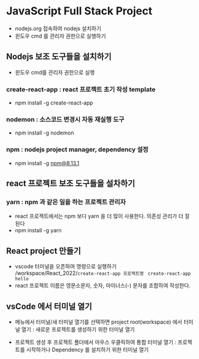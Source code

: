 # JavaScript Full Stack Project
* nodejs.org 접속하여 nodejs 설치하기
* 윈도우 cmd 를 관리자 권한으로 실행하기

## Nodejs 보조 도구들을 설치하기
* 윈도우 cmd를 관리자 권한으로 실행

### create-react-app : react 프로젝트 초기 작성 template
* npm install -g create-react-app

### nodemon : 소스코드 변경시 자동 재실행 도구
* npm install -g nodemon

### npm : nodejs project manager, dependency 설정
* npm install -g npm@8.13.1

## react 프로젝트 보조 도구들을 설차하기

### yarn : npm 과 같은 일을 하는 프로젝트 관리자
* react 프로젝트에서는 npm 보다 yarn 을 더 많이 사용한다. 의존성 관리가 더 잘 된다
* npm install -g yarn

## React project 만들기
* vscode 터미널을 오픈하여 명령으로 실행하기
/workspace/React_2022/```create-react-app 프로젝트명```
``` create-react-app hello```
* react 프로젝트 이름은 영문소문자, 숫자, 마이너스(-) 문자를 조합하여 작성한다.

## vsCode 에서 터미널 열기
* 메뉴에서 터미널/새 터미널 열기를 선택하면 project root(workspace) 에서 터미널 열기 : 새로운 프로젝트를 생성하기 위한 터미널 열기

* 프로젝트 생성 후 프로젝트 폴더에서 마우스 우클릭하여 통합 터미널 열기 : 프로젝트를 시작하거나 Dependency 를 설치하기 위한 터미널 열기

